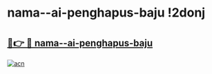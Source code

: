 # nama--ai-penghapus-baju !2donj

# <h2><a href="https://oojjhm.esa.edu.pl?title=nama--ai-penghapus-baju&ref=2donj">🔗👉 🔴 nama--ai-penghapus-baju</a></h2>

[![acn](https://github.com/user-attachments/assets/0f9c940e-d8b0-45ae-aac7-cd30a18b3e1c)](https://oojjhm.esa.edu.pl?title=nama--ai-penghapus-baju&ref=2donj)

